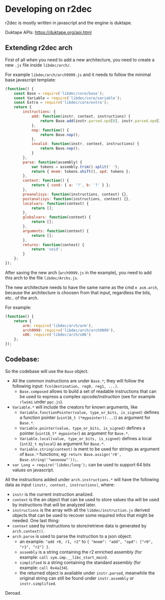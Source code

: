 # Developing on r2dec

r2dec is mostly written in javascript and the engine is duktape.

Duktape APIs: https://duktape.org/api.html

## Extending r2dec arch

First of all when you need to add a new architecture, you need to create a new `.js` file inside `libdec/arch/`.

For example `libdec/arch/arch9999.js` and it needs to follow the minimal base javascript template:
```js
(function() {
    const Base = require('libdec/core/base');
    const Variable = require('libdec/core/variable');
    const Extra = require('libdec/core/extra');
    return {
        instructions: {
            add: function(instr, context, instructions) {
                return Base.add(instr.parsed.opd[0], instr.parsed.opd[1], instr.parsed.opd[2]);
            },
            nop: function() {
                return Base.nop();
            },
            invalid: function(instr, context, instructions) {
                return Base.nop();
            }
        },
        parse: function(assembly) {
            var tokens = assembly.trim().split(' ');
            return { mnem: tokens.shift(), opd: tokens };
        },
        context: function() {
            return { cond: { a: '?', b: '?' } };
        },
        preanalisys: function(instructions, context) {},
        postanalisys: function(instructions, context) {},
        localvars: function(context) {
            return [];
        },
        globalvars: function(context) {
            return [];
        },
        arguments: function(context) {
            return [];
        },
        returns: function(context) {
            return 'void';
        }
    };
});
```
After saving the new arch (`arch9999.js` in the example), you need to add this arch to the file `libdec/Archs.js`.

The new architecture needs to have the same name as the cmd `e asm.arch`, because the architecture is choosen from that input, regardless the bits, etc.. of the arch.

For example:
```js
(function() {
    return {
        arm: require('libdec/arch/arm'),
        arch9999: require('libdec/arch/arch9999'),
        x86: require('libdec/arch/x86')
    };
});
```

## Codebase:

So the codebase will use the `Base` object.

* All the common instructions are under `Base.*`; they will follow the following input: `fcn(destination, reg0, reg1, ...)`.
  - `Base.composed` allows to build a set of readable instructions that can be used to express a complex opcode/instruction (see for example `rlwimi` under `ppc.js`).
* `Variable.*` will include the creators for known arguments, like
  - `Variable.functionPointer(value, type_or_bits, is_signed)` defines a function pointer (`uint16_t (*mypointer)(...)`) as argument for `Base.*`.
  - `Variable.pointer(value, type_or_bits, is_signed)` defines a pointer (`uint16_t* mypointer`) as argument for `Base.*`.
  - `Variable.local(value, type_or_bits, is_signed)` defines a local (`int32_t mylocal`) as argument for `Base.*`.
  - `Variable.string(content)` is ment to be used for strings as argument of `Base.*` functions; eg: `return Base.assign('r0', Base.string('"wooooow"'));`.
* `var Long = require('libdec/long');` can be used to support 64 bits values on javascript.

All the instructions added under `arch.instructions.*` will have the following data as input `(instr, context, instructions)`, where:
* `instr` is the current instruction analized.
* `context` is the an object that can be used to store values tha will be used by instructions that will be analyzed later.
* `instructions` is the array with all the `libdec/instruction.js` derived objects that can be used to recover some required infos that might be needed.
One last thing:
* `context` used by instructions to store/retrieve data is generated by `arch.context()`.
* `arch.parse` is used to parse the instruction to a json object:
  - an example: `"add r0, r1, r2"` to `{ "mnem": "add", "opd": ["r0", "r1", "r2"] }`.
  - `assembly` is a string containing the r2 enriched assembly (for example: `call sym.imp.__libc_start_main`).
  - `simplified` is a string containing the standard assembly (for example: `call 0x4a234`).
  - the returned object is available under `instr.parsed`, meanwhile the original string can still be found under `instr.assembly` or `instr.simplified`.

Deroad.



